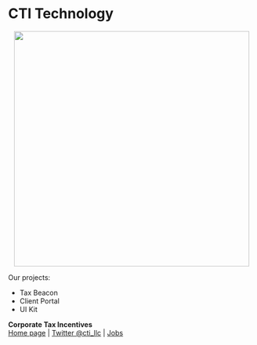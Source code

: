 # CTI Technology

<p align="center">
  <img src="https://i.postimg.cc/vZtRPzVH/image.png" width="480" />
</p>

Our projects:
- Tax Beacon
- Client Portal
- UI Kit

**Corporate Tax Incentives**  
[Home page](https://www.ctillc.com/) | [Twitter @cti_llc](https://twitter.com/cti_llc) | [Jobs](https://www.ctillc.com/careers)
